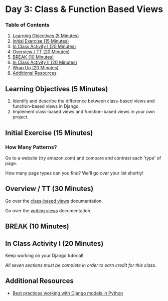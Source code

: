 # Day 3: Class & Function Based Views

### Table of Contents

1. [Learning Objectives (5 Minutes)](#learning-objectives-5-minutes)
2. [Initial Exercise (15 Minutes)](#initial-exercise-15-minutes)
3. [In Class Activity I (20 Minutes)](#in-class-activity-i-20-minutes)
4. [Overview / TT (20 Minutes)](#overview--tt-20-minutes)
5. [BREAK (10 Minutes)](#break-10-minutes)
6. [In Class Activity II (20 Minutes)](#in-class-activity-ii-20-minutes)
7. [Wrap Up (20 Minutes)](#wrap-up-20-minutes)
8. [Additional Resources](#additional-resources)

## Learning Objectives (5 Minutes)

1. Identify and describe the difference between class-based views and function-based views in Django.
2. Implement class-based views and function-based views in your own project.

## Initial Exercise (15 Minutes)

### How Many Patterns?

Go to a website (try amazon.com) and compare and contrast each 'type' of page.

How many page types can you find? We'll go over your list shortly!

## Overview / TT (30 Minutes)

Go over the [class-based views](https://docs.djangoproject.com/en/2.2/topics/class-based-views/) documentation.

Go over the [writing views](https://docs.djangoproject.com/en/2.2/topics/http/views/) documentation.

## BREAK (10 Minutes)

## In Class Activity I (20 Minutes)

Keep working on your Django tutorial!

_All seven sections must be complete in order to earn credit for this class._

## Additional Resources

* [Best practices working with Django models in Python](https://steelkiwi.com/blog/best-practices-working-django-models-python/)
